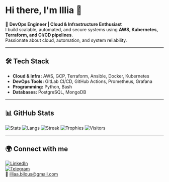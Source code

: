 # Hi there, I'm Illia 👋

🚀 **DevOps Engineer | Cloud & Infrastructure Enthusiast**  
I build scalable, automated, and secure systems using **AWS, Kubernetes, Terraform, and CI/CD pipelines**.  
Passionate about cloud, automation, and system reliability.

---

## 🛠 Tech Stack
- **Cloud & Infra:** AWS, GCP, Terraform, Ansible, Docker, Kubernetes  
- **DevOps Tools:** GitLab CI/CD, GitHub Actions, Prometheus, Grafana  
- **Programming:** Python, Bash
- **Databases:** PostgreSQL, MongoDB

---

## 📊 GitHub Stats
![Stats](https://github-readme-stats.vercel.app/api?username=ilya776&show_icons=true&theme=tokyonight)
![Langs](https://github-readme-stats.vercel.app/api/top-langs/?username=ilya776&layout=compact&theme=tokyonight)
![Streak](https://streak-stats.demolab.com?user=ilya776&theme=tokyonight&hide_border=true)
![Trophies](https://github-profile-trophy.vercel.app/?username=ilya776&theme=tokyonight&margin-w=15&margin-h=15)
![Visitors](https://komarev.com/ghpvc/?username=ilya776&color=blue&style=flat-square&label=Visitors)

---

## 🌍 Connect with me
[![LinkedIn](https://img.shields.io/badge/LinkedIn-blue?logo=linkedin)](https://linkedin.com/in/illiabilous)  
[![Telegram](https://img.shields.io/badge/Telegram-2CA5E0?logo=telegram&logoColor=white)](https://t.me/illiabls)  
📧 illiaa.bilous@gmail.com
